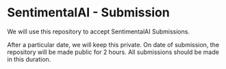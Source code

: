 # SentimentalAI - Submission
We will use this repository to accept SentimentalAI Submissions.

After a particular date, we will keep this private. 
On date of submission, the repository will be made public for 2 hours. All submissions should be made in this duration. 
